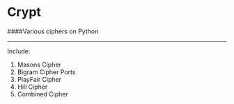 # Crypt
####Various ciphers on Python  
___
Include:
1) Masons Cipher  
2) Bigram Cipher Ports
3) PlayFair Cipher  
4) Hill Cipher  
5) Combined Cipher
